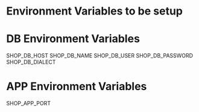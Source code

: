 # Environment Variables to be setup

# DB Environment Variables

SHOP_DB_HOST
SHOP_DB_NAME
SHOP_DB_USER
SHOP_DB_PASSWORD
SHOP_DB_DIALECT

# APP Environment Variables

SHOP_APP_PORT
